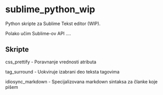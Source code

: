 # sublime_python_wip
Python skripte za Sublime Tekst editor (WIP).

Polako učim Sublime-ov API ....

## Skripte

css_prettify - Poravnanje vrednosti atributa

tag_surround - Uokviruje izabrani deo teksta tagovima

idiosync_markdown - Specijalizovana markdown sintaksa za članke koje pišem
